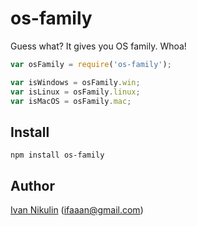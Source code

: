 # os-family

Guess what? It gives you OS family. Whoa!

```js
var osFamily = require('os-family');

var isWindows = osFamily.win;
var isLinux = osFamily.linux;
var isMacOS = osFamily.mac;
```

## Install
```
npm install os-family
```

## Author
[Ivan Nikulin](https://github.com/inikulin) (ifaaan@gmail.com)

